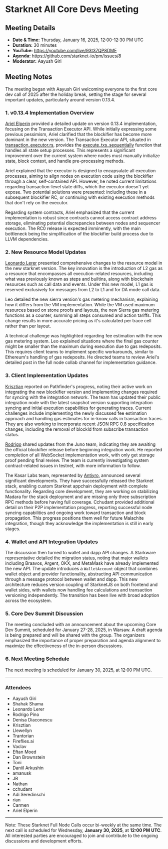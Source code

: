 # Starknet All Core Devs Meeting 
## Meeting Details

- **Date & Time:** Thursday, January 16, 2025, 12:00-12:30 PM UTC
- **Duration:** 30 minutes
- **YouTube:** https://youtube.com/live/93t37QP8DME
- **Agenda:** https://github.com/starknet-io/pm/issues/8
- **Moderator:** Aayush Giri

## Meeting Notes

The meeting began with Aayush Giri welcoming everyone to the first core dev call of 2025 after the holiday break, setting the stage for several important updates, particularly around version 0.13.4.

### 1. v0.13.4 Implementation Overview

[Ariel Elperin](https://github.com/ArielElperin) provided a detailed update on version 0.13.4 implementation, focusing on the Transaction Executor API. While initially expressing some previous pessimism, Ariel clarified that the blockifier has become more dominant in the new version. The Transaction Executor API, situated in [transaction_executor.rs](https://github.com/starkware-libs/sequencer/blob/3da1b6b925a1178f94d3f4a3404c3cf2d20c9e9a/crates/blockifier/src/blockifier/transaction_executor.rs#L25), provides the [execute_txs_sequentially](https://github.com/starkware-libs/sequencer/blob/3da1b6b925a1178f94d3f4a3404c3cf2d20c9e9a/crates/blockifier/src/blockifier/transaction_executor.rs#L231) function that handles all state setup processes. This represents a significant improvement over the current system where nodes must manually initialize state, block context, and handle pre-processing methods.

Ariel explained that the executor is designed to encapsulate all execution processes, aiming to align nodes on execution code using the blockifier through a clear, self-contained API. However, he noted current limitations regarding transaction-level state diffs, which the executor doesn't yet expose. Two potential solutions were presented: including these in a subsequent blockifier RC, or continuing with existing execution methods that don't rely on the executor.

Regarding system contracts, Ariel emphasized that the current implementation is robust since contracts cannot access contract address storage, eliminating potential discrepancies between nodes and sequencer execution. The RC0 release is expected imminently, with the main bottleneck being the simplification of the blockifier build process due to LLVM dependencies.

### 2. New Resource Model Updates

[Leonardo Lerer](https://github.com/leo-starkware) presented comprehensive changes to the resource model in the new starknet version. The key innovation is the introduction of L2 gas as a resource that encompasses all execution-related resources, including what was previously known as steps and builtins, along with blockchain resources such as call data and events. Under this new model, L1 gas is reserved exclusively for messages from L2 to L1 and for DA mode call data.

Leo detailed the new sierra version's gas metering mechanism, explaining how it differs from the VM implementation. While the VM used maximum resources based on stone proofs and layouts, the new Sierra gas metering functions as a counter, summing all steps consumed and action tariffs. This change results in more accurate pricing as it's calculated per trace cell rather than per layout.

A technical challenge was highlighted regarding fee estimation with the new gas metering system. Leo explained situations where the final gas counter might be smaller than the maximum during execution due to gas redeposits. This requires client teams to implement specific workarounds, similar to Ethereum's handling of gas redeposits. He directed teams to review Ariel's detailed post in the full node collab channel for implementation guidance.

### 3. Client Implementation Updates

[Krisztian](https://github.com/kkovaacs) reported on Pathfinder's progress, noting their active work on integrating the new blockifier version and implementing changes required for syncing with the integration network. The team has updated their public integration node with the latest snapshot version supporting integration syncing and initial execution capabilities for generating traces. Current challenges include implementing the newly discussed fee estimation approach and handling gas estimates for in-know calls in transaction traces. They are also working to incorporate recent JSON RPC 0.8 specification changes, including the removal of blockId from subscribe transaction status.

[Rodrigo](https://github.com/RodrigoPC) shared updates from the Juno team, indicating they are awaiting the official blockifier release before beginning integration work. He reported completion of all WebSocket implementation work, with only get storage proof pending final review. The team is currently investigating system contract-related issues in testnet, with more information to follow.

The Kasar Labs team, represented by [Antiyro](https://github.com/antiyro), announced several significant developments. They have successfully released the Starknet stack, enabling custom Starknet appchain deployment with complete functionality. Regarding core development, they are working on stabilizing Madara for the stack deployment and are missing only three subscription RPC methods before having full coverage. Cchudant provided additional detail on their P2P implementation progress, reporting successful node syncing capabilities and ongoing work toward transaction and block propagation. This progress positions them well for future Malachite integration, though they acknowledge the implementation is still in early stages.

### 4. Wallet and API Integration Updates

The discussion then turned to wallet and dapp API changes. A Starkware representative detailed the migration status, noting that major wallets including Braavos, Argent, OKX, and MetaMask have already implemented the new API. The update introduces a `WalletAccount` object that combines wallet object and provider functionality, abstracting API communication through a message protocol between wallet and dapp. This new architecture reduces version coupling of StarknetJS on both frontend and wallet sides, with wallets now handling fee calculations and transaction versioning independently. The transition has been live with broad adoption across the ecosystem.

### 5. Core Dev Summit Discussion

The meeting concluded with an announcement about the upcoming Core Dev Summit, scheduled for January 27-28, 2025, in Warsaw. A draft agenda is being prepared and will be shared with the group. The organizers emphasized the importance of proper preparation and agenda alignment to maximize the effectiveness of the in-person discussions.

### 6. Next Meeting Schedule

The next meeting is scheduled for January 30, 2025, at 12:00 PM UTC.

-----
### Attendees

- Aayush Giri
- Shahak Shama
- Leonardo Lerer
- Rodrigo Pino
- Denisa Diaconescu
- Krisztian 
- Llewellyn
- Trantorian
- Fireflies.ai
- Vaclav
- Eftan Moed
- Dan Brownstein
- Toni
- Daniil Arkushin
- amanusk
- JB
- Nathan
- cchudant
- Adi Seredinschi
- rian
- Carmen
- Ariel Elperin

------------
Note: These Starknet Full Node Calls occur bi-weekly at the same time. The next call is scheduled for Wednesday, **January 30, 2025**, at **12:00 PM UTC**. All interested parties are encouraged to join and contribute to the ongoing discussions and development efforts.